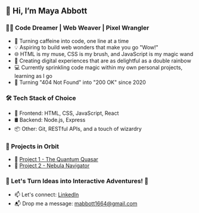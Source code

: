 ## 👋 Hi, I’m Maya Abbott

### 👨‍💻 Code Dreamer | Web Weaver | Pixel Wrangler

- 🚀 Turning caffeine into code, one line at a time
- 💡 Aspiring to build web wonders that make you go "Wow!"
- 🌐 HTML is my muse, CSS is my brush, and JavaScript is my magic wand
- 🌈 Creating digital experiences that are as delightful as a double rainbow
- 💻 Currently sprinkling code magic within my own personal projects, learning as I go
- 🚧 Turning "404 Not Found" into "200 OK" since 2020

### 🛠️ Tech Stack of Choice

- 💼 Frontend: HTML, CSS, JavaScript, React
- 🛢️ Backend: Node.js, Express
- 📦 Other: Git, RESTful APIs, and a touch of wizardry

### 🚀 Projects in Orbit

- 🚀 [Project 1 - The Quantum Quasar](https://github.com/yourusername/project1)
- 🌌 [Project 2 - Nebula Navigator](https://github.com/yourusername/project2)

### 🌟 Let's Turn Ideas into Interactive Adventures! 🌟

- 📫 Let's connect: [LinkedIn](https://www.linkedin.com/in/maya-abbott-395716215/)
- 📬 Drop me a message: mabbott1664@gmail.com
